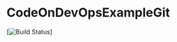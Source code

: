 # CodeOnDevOpsExampleGit
[![Build Status](https://dev.azure.com/mukundkumar83/CodeOnDevOps/_apis/build/status/mukundkumar83.CodeOnDevOpsExampleGit?branchName=master)]

